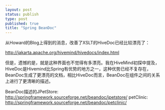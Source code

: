 ```yaml
--- 
layout: post
status: publish
type: post
published: true
title: "Spring BeanDoc"
---
```

从Howard的Blog上得到的消息，改善了XSLT的HiveDoc已经比较漂亮了：

<a href="http://jakarta.apache.org/hivemind/hivedocs/index.html">http://jakarta.apache.org/hivemind/hivedocs/index.html</a>

但是，遗憾的是，就是这种界面也不觉得有多漂亮。我在HiveMind初探中提及，HiveDoc是Hivemind比Spring有优势的地方之一，这种优势已经不复存在，BeanDoc生成了更漂亮的文档，相比HiveDoc而言，BeanDoc在组件之间的关系上进行了更清晰的描述。

BeanDoc描述的JPetStore: <a href="http://springframework.sourceforge.net/beandoc/jpetstore/">http://springframework.sourceforge.net/beandoc/jpetstore/</a>
petClinic: <a href="http://springframework.sourceforge.net/beandoc/petclinic/">http://springframework.sourceforge.net/beandoc/petclinic/</a>
